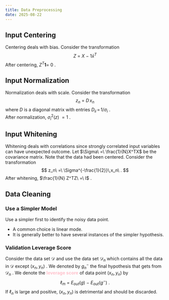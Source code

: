 ```yaml
---
title: Data Preprocessing
date: 2025-08-22
---
```

## Input Centering
Centering deals with bias.
Consider the transformation
$$
Z\ =\ X\ -\ 1\bar{x}^T
$$
After centering, $Z^T \textbf{1} =\ 0$ .

## Input Normalization
Normalization deals with scale.
Consider the transformation
$$
z_n\ =\ D\,x_n
$$
where $D$ is a diagonal matrix with entries $D_{ii}\,=\,1/\sigma_i$ .  
After normalization, $\sigma_i^2(z)\ = 1$ .

## Input Whitening
Whitening deals with correlations since strongly correlated input variables can have unexpected outcome.
Let $\Sigma\ =\ \frac{1}{N}X^TX$ be the covariance matrix. Note that the data had been centered.
Consider the transformation
$$
z_n\ =\ \Sigma^{-\frac{1}{2}}\,x_n\ .
$$
After whitening, $\frac{1}{N} Z^TZ\ =\ I$ .

## Data Cleaning
### Use a Simpler Model
Use a simpler first to identify the noisy data point.
- A common choice is linear mode.
- It is generally better to have several instances of the simpler hypothesis.

### Validation Leverage Score
Consider the data set $\mathcal{D}$ and use the data set $\mathcal{D}_n$ which contains all the data in $\mathcal{D}$ except $(x_n,\,y_n)$ . We denoted by $g_n^-$ the final hypothesis that gets from $\mathcal{D}_n$ . 
We denote the <span style="color:pink; font-weight:bold;">leverage score</span> of data point $(x_n,\,y_n)$ by
$$
\ell_m\ =\ E_{out}(g)\ -\ E_{out}(g^-)\ .
$$
If $\ell_n$ is large and positive, $(x_n,\,y_n)$ is detrimental and should be discarded.
